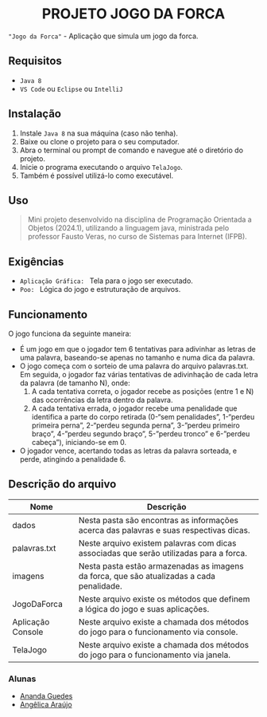 <h1 align="center">PROJETO JOGO DA FORCA</h1>


`"Jogo da Forca"` - Aplicação que simula um jogo da forca. 

## Requisitos
+ `Java 8`
+ `VS Code` ou `Eclipse` ou `IntelliJ` 

## Instalação
1. Instale `Java 8` na sua máquina (caso não tenha).
2. Baixe ou clone o projeto para o seu computador.
3. Abra o terminal ou prompt de comando e navegue até o diretório do projeto.
4. Inicie o programa executando o arquivo `TelaJogo`.
5. Também é possível utilizá-lo como executável.

## Uso
>  Mini projeto desenvolvido na disciplina de Programação Orientada a Objetos (2024.1), utilizando a linguagem java, ministrada pelo professor Fausto Veras, no curso de Sistemas para Internet (IFPB).


## Exigências
+ `Aplicação Gráfica: ` Tela para o jogo ser executado.
+ `Poo: ` Lógica do jogo e estruturação de arquivos. 

## Funcionamento
O jogo funciona da seguinte maneira:
+ É um jogo em que o jogador tem 6 tentativas para adivinhar as letras de uma palavra, baseando-se apenas no tamanho e numa dica da palavra.
+ O jogo começa com o sorteio de uma palavra do arquivo palavras.txt. Em seguida, o jogador faz várias tentativas de adivinhação de cada letra da palavra (de tamanho N), onde:
  1. A cada tentativa correta, o jogador recebe as posições (entre 1 e N) das ocorrências da letra dentro da palavra.
  2. A cada tentativa errada, o jogador recebe uma penalidade que identifica a parte do corpo retirada (0-“sem penalidades”, 1-“perdeu primeira perna”, 2-“perdeu segunda perna”, 3-”perdeu primeiro braço”, 4-”perdeu segundo braço”, 5-”perdeu tronco” e 6-”perdeu cabeça”), iniciando-se em 0.
+ O jogador vence, acertando todas as letras da palavra sorteada, e perde, atingindo a penalidade 6.


## Descrição do arquivo
| Nome | Descrição |
| ------ | ----------- |
| dados | Nesta pasta são encontras as informações acerca das palavras e suas respectivas dicas.|
| palavras.txt | Neste arquivo existem palavras com dicas associadas que serão utilizadas para a forca.|
| imagens | Nesta pasta estão armazenadas as imagens da forca, que são atualizadas a cada penalidade.|
| JogoDaForca | Neste arquivo existe os métodos que definem a lógica do jogo e suas aplicações.|
| Aplicação Console | Neste arquivo existe a chamada dos métodos do jogo para o funcionamento via console.|
| TelaJogo | Neste arquivo existe a chamada dos métodos do jogo para o funcionamento via janela.|



### Alunas
- [Ananda Guedes](https://github.com/agu3des)
- [Angêlica Araújo](https://github.com/araujo-angel)
